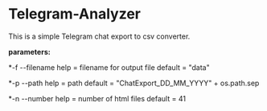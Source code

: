 # Telegram-Analyzer

This is a simple Telegram chat export to csv converter.


**parameters:**

  *-f   --filename    help = filename for output file     default = "data"
  
  *-p   --path        help = path                         default = "ChatExport_DD_MM_YYYY" + os.path.sep
  
  *-n   --number      help = number of html files         default = 41
